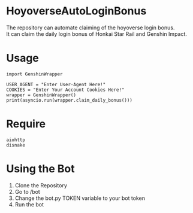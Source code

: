# HoyoverseAutoLoginBonus
The repository can automate claiming of the hoyoverse login bonus. <br>
It can claim the daily login bonus of Honkai Star Rail and Genshin Impact.

# Usage
```
import GenshinWrapper

USER_AGENT = "Enter User-Agent Here!"
COOKIES = "Enter Your Account Cookies Here!"
wrapper = GenshinWrapper()
print(asyncio.run(wrapper.claim_daily_bonus()))
```

# Require
```
aiohttp
disnake
```

# Using the Bot
1. Clone the Repository
2. Go to /bot
3. Change the bot.py TOKEN variable to your bot token
4. Run the bot

